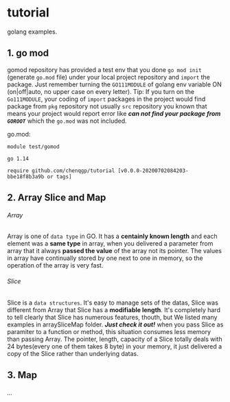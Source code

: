 # tutorial
golang examples.

## 1. go mod
 gomod repository has provided a test env that you done `go mod init` (generate `go.mod` file) under your local project repository and `import` the package. Just remember turning the `GO111MODULE` of golang env variable ON (on|off|auto, no upper case on every letter).
 Tip: If you turn on the `Go111MODULE`, your coding of `import` packages in the project would find package from `pkg` repository not usually  `src` repository you known that means your project would report error like **_can not find your package from `GOROOT`_** which the `go.mod` was not included.

  go.mod:
  ```
  module test/gomod
  
  go 1.14
  
  require github.com/chenqgp/tutorial [v0.0.0-20200702084203-bbe18f8b3a9b or tags]
  ```
## 2. Array Slice and Map
###### Array
Array is one of `data type` in GO. It has a **centainly known length** and each element was a **same type** in array, when you delivered a parameter from array that it always **passed the value** of the array not its pointer. The values in array have continually stored by one next to one in memory, so the operation of the array is very fast.
###### Slice
Slice is a `data structures`. It's easy to manage sets of the datas, Slice was different from Array that Slice has a **modifiable length**. It's completely hard to tell clearly that Slice has numerous features, thouth, but We listed many examples in arraySliceMap folder. **_Just check it out!_** when you pass Slice as paramiter to a function or method, this situation consumes less memory than passing Array. The pointer, length, capacity of a Slice totally deals with 24 bytes(every one of them takes 8 byte) in your memory, it just delivered a copy of the Slice rather than underlying datas.
## 3. Map
###### ...
